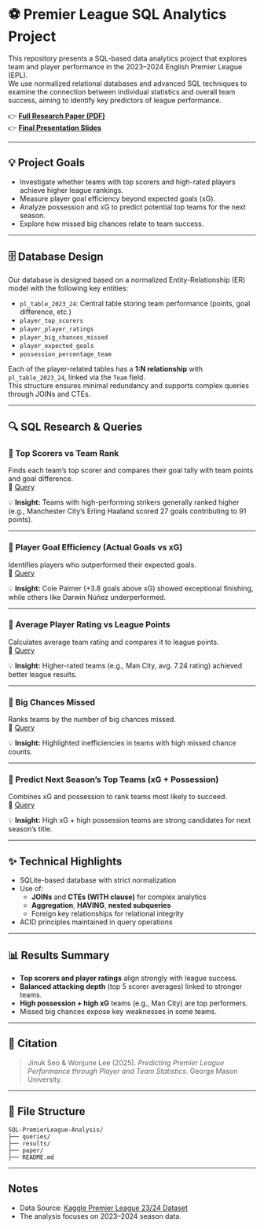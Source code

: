 # ⚽ Premier League SQL Analytics Project

This repository presents a SQL-based data analytics project that explores team and player performance in the 2023–2024 English Premier League (EPL).  
We use normalized relational databases and advanced SQL techniques to examine the connection between individual statistics and overall team success, aiming to identify key predictors of league performance.

👉 **[Full Research Paper (PDF)](https://github.com/Manta1014/Predicting-Premier-League-Performance-through-Player-and-Team-Statistics/blob/main/Research%20Paper_Jinuk%20Seo_Wonjune%20Lee.pdf)**  
👉 **[Final Presentation Slides](https://github.com/Manta1014/Predicting-Premier-League-Performance-through-Player-and-Team-Statistics/blob/main/Cds%20302%20final%20ppt.pptx)**  

---

## 💡 Project Goals
- Investigate whether teams with top scorers and high-rated players achieve higher league rankings.
- Measure player goal efficiency beyond expected goals (xG).
- Analyze possession and xG to predict potential top teams for the next season.
- Explore how missed big chances relate to team success.

---

## 🗄 Database Design
Our database is designed based on a normalized Entity-Relationship (ER) model with the following key entities:
- `pl_table_2023_24`: Central table storing team performance (points, goal difference, etc.)
- `player_top_scorers`
- `player_player_ratings`
- `player_big_chances_missed`
- `player_expected_goals`
- `possession_percentage_team`

Each of the player-related tables has a **1:N relationship** with `pl_table_2023_24`, linked via the `Team` field.  
This structure ensures minimal redundancy and supports complex queries through JOINs and CTEs.

---

## 🔍 SQL Research & Queries

### 🔹 Top Scorers vs Team Rank
Finds each team’s top scorer and compares their goal tally with team points and goal difference.  
📂 [Query](https://github.com/Manta1014/Predicting-Premier-League-Performance-through-Player-and-Team-Statistics/blob/main/Do_teams_with_the_top_scorers_perform_better_in_the_league_query.txt)

💡 **Insight:** Teams with high-performing strikers generally ranked higher (e.g., Manchester City’s Erling Haaland scored 27 goals contributing to 91 points).

---

### 🔹 Player Goal Efficiency (Actual Goals vs xG)
Identifies players who outperformed their expected goals.  
📂 [Query](https://github.com/Manta1014/Predicting-Premier-League-Performance-through-Player-and-Team-Statistics/blob/main/Which_players_scored_most_efficient_at_scoring_goals_beyond_expected_goals_query.txt)

💡 **Insight:** Cole Palmer (+3.8 goals above xG) showed exceptional finishing, while others like Darwin Núñez underperformed.

---

### 🔹 Average Player Rating vs League Points
Calculates average team rating and compares it to league points.  
📂 [Query](https://github.com/Manta1014/Predicting-Premier-League-Performance-through-Player-and-Team-Statistics/blob/main/Do_teams_with_the_high_player_rating_tend_to_rank_higher_in_the_league_query.txt)

💡 **Insight:** Higher-rated teams (e.g., Man City, avg. 7.24 rating) achieved better league results.

---

### 🔹 Big Chances Missed
Ranks teams by the number of big chances missed.  
📂 [Query](https://github.com/Manta1014/Predicting-Premier-League-Performance-through-Player-and-Team-Statistics/blob/main/Which_team_missed_big_chances_most_query.txt)

💡 **Insight:** Highlighted inefficiencies in teams with high missed chance counts.

---

### 🔹 Predict Next Season’s Top Teams (xG + Possession)
Combines xG and possession to rank teams most likely to succeed.  
📂 [Query](https://github.com/Manta1014/Predicting-Premier-League-Performance-through-Player-and-Team-Statistics/blob/main/Which_team_would_likely_to_win_next_season(based_on_xg_and_possession)_query.txt)

💡 **Insight:** High xG + high possession teams are strong candidates for next season’s title.

---

## ✨ Technical Highlights
- SQLite-based database with strict normalization
- Use of:
  - **JOINs** and **CTEs (WITH clause)** for complex analytics
  - **Aggregation**, **HAVING**, **nested subqueries**
  - Foreign key relationships for relational integrity
- ACID principles maintained in query operations

---

## 📊 Results Summary
- **Top scorers and player ratings** align strongly with league success.
- **Balanced attacking depth** (top 5 scorer averages) linked to stronger teams.
- **High possession + high xG** teams (e.g., Man City) are top performers.
- Missed big chances expose key weaknesses in some teams.

---

## 📎 Citation
> Jinuk Seo & Wonjune Lee (2025). *Predicting Premier League Performance through Player and Team Statistics*. George Mason University.

---

## 📂 File Structure

```
SQL-PremierLeague-Analysis/
├── queries/
├── results/
├── paper/
├── README.md
```

---

## Notes
- Data Source: [Kaggle Premier League 23/24 Dataset](https://www.kaggle.com/datasets/whisperingkahuna/premier-league-2324-team-and-player-insights)
- The analysis focuses on 2023–2024 season data.

